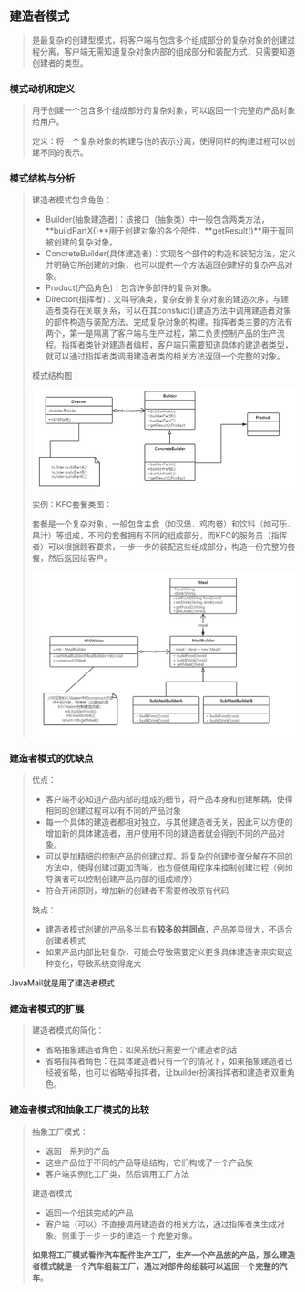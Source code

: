 ## 建造者模式

> 是最复杂的创建型模式，将客户端与包含多个组成部分的复杂对象的创建过程分离，客户端无需知道复杂对象内部的组成部分和装配方式，只需要知道创建者的类型。

### 模式动机和定义

> 用于创建一个包含多个组成部分的复杂对象，可以返回一个完整的产品对象给用户。
>
> 定义：将一个复杂对象的构建与他的表示分离，使得同样的构建过程可以创建不同的表示。

### 模式结构与分析

> 建造者模式包含角色：
>
> - Builder(抽象建造者)：该接口（抽象类）中一般包含两类方法，**buildPartX()**用于创建对象的各个部件，**getResult()**用于返回被创建的复杂对象。
> - ConcreteBuilder(具体建造者)：实现各个部件的构造和装配方法，定义并明确它所创建的对象，也可以提供一个方法返回创建好的复杂产品对象。
> - Product(产品角色)：包含许多部件的复杂对象。
> - Director(指挥者)：又叫导演类，复杂安排复杂对象的建造次序，与建造者类存在关联关系，可以在其constuct()建造方法中调用建造者对象的部件构造与装配方法。完成复杂对象的构建。指挥者类主要的方法有两个，第一是隔离了客户端与生产过程，第二负责控制产品的生产流程。指挥者类针对建造者编程，客户端只需要知道具体的建造者类型，就可以通过指挥者类调用建造者类的相关方法返回一个完整的对象。
>
> 模式结构图：
>
> ![23](https://github.com/lqcool/notes/blob/master/%E4%BB%93%E5%BA%93%E5%9B%BE%E5%BA%93/23.png)
>
> 实例：KFC套餐类图：
>
> 套餐是一个复杂对象，一般包含主食（如汉堡、鸡肉卷）和饮料（如可乐、果汁）等组成，不同的套餐拥有不同的组成部分，而KFC的服务员（指挥者）可以根据顾客要求，一步一步的装配这些组成部分，构造一份完整的套餐，然后返回给客户。
>
> ![24](https://github.com/lqcool/notes/blob/master/%E4%BB%93%E5%BA%93%E5%9B%BE%E5%BA%93/24.png)

### 建造者模式的优缺点

> 优点：
>
> - 客户端不必知道产品内部的组成的细节，将产品本身和创建解耦，使得相同的创建过程可以有不同的产品对象
> - 每一个具体的建造者都相对独立，与其他建造者无关，因此可以方便的增加新的具体建造者，用户使用不同的建造者就会得到不同的产品对象。
> - 可以更加精细的控制产品的创建过程。将复杂的创建步骤分解在不同的方法中，使得创建过更加清晰，也方便使用程序来控制创建过程（例如导演者可以控制创建产品内部的组成顺序）
> - 符合开闭原则，增加新的创建者不需要修改原有代码
>
> 缺点：
>
> - 建造者模式创建的产品多半具有**较多的共同点**，产品差异很大，不适合创建者模式
> - 如果产品内部比较复杂，可能会导致需要定义更多具体建造者来实现这种变化，导致系统变得庞大

JavaMail就是用了建造者模式

### 建造者模式的扩展

> 建造者模式的简化：
>
> - 省略抽象建造者角色：如果系统只需要一个建造者的话
> - 省略指挥者角色：在具体建造者只有一个的情况下，如果抽象建造者已经被省略，也可以省略掉指挥者，让builder扮演指挥者和建造者双重角色。

### 建造者模式和抽象工厂模式的比较

> 抽象工厂模式：
>
> - 返回一系列的产品
> - 这些产品位于不同的产品等级结构，它们构成了一个产品族
> - 客户端实例化工厂类，然后调用工厂方法
>
> 建造者模式：
>
> - 返回一个组装完成的产品
> - 客户端（可以）不直接调用建造者的相关方法，通过指挥者类生成对象。侧重于一步一步的建造一个完整对象。
>
> **如果将工厂模式看作汽车配件生产工厂，生产一个产品族的产品，那么建造者模式就是一个汽车组装工厂，通过对部件的组装可以返回一个完整的汽车**。
